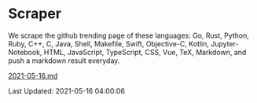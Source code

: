 # Scraper

We scrape the github trending page of these languages: Go, Rust, Python, Ruby, C++, C, Java, Shell, Makefile, Swift, Objective-C, Kotlin, Jupyter-Notebook, HTML, JavaScript, TypeScript, CSS, Vue, TeX, Markdown, and push a markdown result everyday.

[2021-05-16.md](https://github.com/yangwenmai/github-trending-backup/blob/master/2021-05-16.md)

Last Updated: 2021-05-16 04:00:06